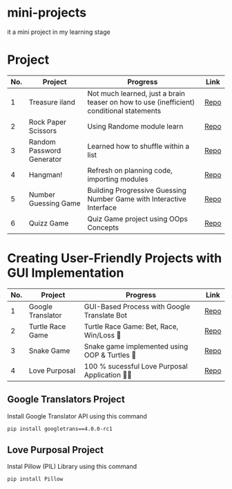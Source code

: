 # mini-projects
it a mini project in my learning stage 


# Project 
| No.  | Project                   | Progress                                                                                                              | Link                                                                                                                                                               |
|-----|---------------------------|-----------------------------------------------------------------------------------------------------------------------|--------------------------------------------------------------------------------------------------------------------------------------------------------------------|  
| 1  | Treasure iland  | Not much learned, just a brain teaser on how to use (inefficient) conditional statements                              | [Repo](https://github.com/Amit72777/mini-projects/blob/main/treasure_island.py)                                                |
| 2   | Rock Paper Scissors       | Using Randome module learn                                                                                           | [Repo](https://github.com/Amit72777/mini-projects/blob/main/rock_paper_sessior.py)                                  |
| 3   | Random Password Generator | Learned how to shuffle within a list                                                                                  | [Repo](https://github.com/Amit72777/mini-projects/blob/main/passsworld_generator.py)                                       |
| 4   | Hangman!                  | Refresh on planning code, importing modules                                                                           | [Repo](https://github.com/Amit72777/mini-projects/blob/main/hangman_game.py)|                                    
| 5  | Number Guessing Game      | Building Progressive Guessing Number Game with Interactive Interface | [Repo](https://github.com/Amit72777/mini-projects/blob/main/gessing_game.py)                                                 |
| 6  | Quizz Game                        | Quiz Game project using OOps Concepts                                                       | [Repo](https://github.com/Amit72777/mini-projects/blob/main/Quizz_Game.py)                                             |     

# Creating User-Friendly Projects with GUI Implementation 

| No.  | Project                   | Progress                                                                                                              | Link                                                                                                                                                               |
|-----|---------------------------|-----------------------------------------------------------------------------------------------------------------------|--------------------------------------------------------------------------------------------------------------------------------------------------------------------|  
| 1  | Google Translator   | GUI-Based Process with Google Translate Bot                            | [Repo](https://github.com/Amit72777/mini-projects/blob/main/googletrasnlater.py)                                                |
| 2  | Turtle Race Game    |  Turtle Race Game: Bet, Race, Win/Loss  🐢                           | [Repo](https://github.com/Amit72777/mini-projects/blob/main/Turtle_race.py)                                                |
| 3  | Snake  Game    |                      Snake game implemented using OOP & Turtles 🐢      | [Repo](https://github.com/Amit72777/mini-projects/tree/main/SnakeGame)                                                |
| 4  | Love Purposal  |        100 % sucessful Love Purposal Application    💖💝                     | [Repo](https://github.com/Amit72777/mini-projects/tree/main/LovePurposol)                                         | 

## Google Translators Project 
Install Google Translator API using this command 

 ```
 pip install googletrans==4.0.0-rc1
 ```

## Love Purposal Project 
Instal Pillow (PIL) Library using this command 
```
pip install Pillow
```

